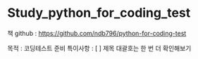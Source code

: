 # Study_python_for_coding_test
책 github : https://github.com/ndb796/python-for-coding-test

목적 : 코딩테스트 준비
특이사항 : [ ] 제목 대괄호는 한 번 더 확인해보기
